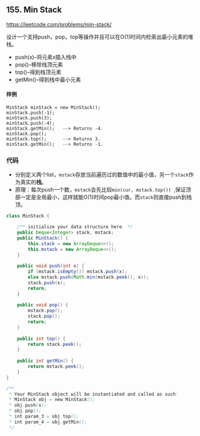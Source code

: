 ## 155. Min Stack

https://leetcode.com/problems/min-stack/

设计一个支持push，pop，top等操作并且可以在O(1)时间内检索出最小元素的堆栈。

- push(x)–将元素x插入栈中
- pop()–移除栈顶元素
- top()–得到栈顶元素
- getMin()–得到栈中最小元素

#### 样例

```
MinStack minStack = new MinStack();
minStack.push(-1);
minStack.push(3);
minStack.push(-4);
minStack.getMin();   --> Returns -4.
minStack.pop();
minStack.top();      --> Returns 3.
minStack.getMin();   --> Returns -1.
```

### 代码

- 分别定义两个list，`mstack`存放当前遍历过的数值中的最小值，另一个`stack`作为真实的**栈**。
- 原理：每次push一个数，`mstack`会先比较`min(cur, mstack.top()) `,保证顶部一定是全局最小，这样就能O(1)时间pop最小值。而`stack`则直接push到栈顶。

```java
class MinStack {

    /** initialize your data structure here. */
    public Deque<Integer> stack, mstack;
    public MinStack() {
        this.stack = new ArrayDeque<>();
        this.mstack = new ArrayDeque<>();
    }
    
    public void push(int x) {
        if (mstack.isEmpty()) mstack.push(x);
        else mstack.push(Math.min(mstack.peek(), x));
        stack.push(x);
        return;
    }
    
    public void pop() {
        mstack.pop();
        stack.pop();
        return;
    }
    
    public int top() {
        return stack.peek();
    }
    
    public int getMin() {
        return mstack.peek();
    }
}

/**
 * Your MinStack object will be instantiated and called as such:
 * MinStack obj = new MinStack();
 * obj.push(x);
 * obj.pop();
 * int param_3 = obj.top();
 * int param_4 = obj.getMin();
 */
```

